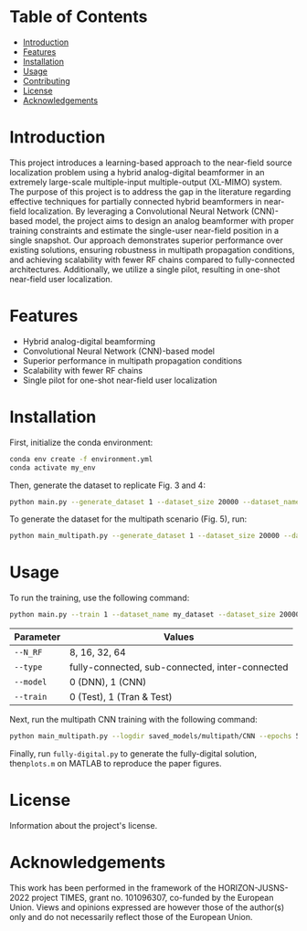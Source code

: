 # Table of Contents
- [Introduction](#introduction)
- [Features](#features)
- [Installation](#installation)
- [Usage](#usage)
- [Contributing](#contributing)
- [License](#license)
- [Acknowledgements](#acknowledgements)

# Introduction
This project introduces a learning-based approach to the near-field source localization problem using a hybrid analog-digital beamformer in an extremely large-scale multiple-input multiple-output (XL-MIMO) system. The purpose of this project is to address the gap in the literature regarding effective techniques for partially connected hybrid beamformers in near-field localization. By leveraging a Convolutional Neural Network (CNN)-based model, the project aims to design an analog beamformer with proper training constraints and estimate the single-user near-field position in a single snapshot. Our approach demonstrates superior performance over existing solutions, ensuring robustness in multipath propagation conditions, and achieving scalability with fewer RF chains compared to fully-connected architectures. Additionally, we utilize a single pilot, resulting in one-shot near-field user localization.

# Features
- Hybrid analog-digital beamforming
- Convolutional Neural Network (CNN)-based model
- Superior performance in multipath propagation conditions
- Scalability with fewer RF chains
- Single pilot for one-shot near-field user localization

# Installation
First, initialize the conda environment:

```bash
conda env create -f environment.yml
conda activate my_env
```

Then, generate the dataset to replicate Fig. 3 and 4:

```bash
python main.py --generate_dataset 1 --dataset_size 20000 --dataset_name my_dataset
```

To generate the dataset for the multipath scenario (Fig. 5), run:

```bash
python main_multipath.py --generate_dataset 1 --dataset_size 20000 --dataset_name my_dataset_scat
```

# Usage
To run the training, use the following command:

```bash
python main.py --train 1 --dataset_name my_dataset --dataset_size 20000 --epochs 50 --type inter-connected --logdir saved_models/ --batch_size 256 --lr 0.003 --N 128 --N_RF 8 --model 1
```

| Parameter | Values |
|-----------|--------|
| `--N_RF`  | 8, 16, 32, 64 |
| `--type`  | fully-connected, sub-connected, inter-connected |
| `--model` | 0 (DNN), 1 (CNN)|
| `--train` | 0 (Test), 1 (Tran & Test)|



Next, run the multipath CNN training with the following command:

```bash
python main_multipath.py --logdir saved_models/multipath/CNN --epochs 50 --N_RF 16 --train 1 --dataset_name dataset_scat --type sub-connected --model 1
```

Finally, run `fully-digital.py` to generate the fully-digital solution, then`plots.m` on MATLAB to reproduce the paper figures.


<!-- # Contributing
Guidelines for contributing to the project. -->

# License
Information about the project's license.

# Acknowledgements
This work has been performed in the framework of the HORIZON-JUSNS-2022 project TIMES, grant no. 101096307, co-funded by the European Union. Views and opinions expressed are however those of the author(s) only and do not necessarily reflect those of the European Union.